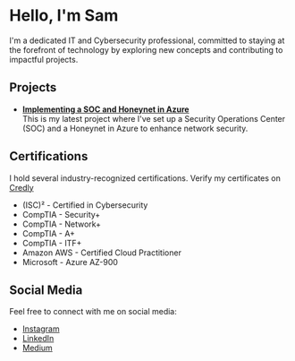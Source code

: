 # Hello, I'm Sam

I'm a dedicated IT and Cybersecurity professional, committed to staying at the forefront of technology by exploring new concepts and contributing to impactful projects.

## Projects

- [**Implementing a SOC and Honeynet in Azure**](https://github.com/SamHaze/Azure-Honeynet) <br/>This is my latest project where I've set up a Security Operations Center (SOC) and a Honeynet in Azure to enhance network security.


## Certifications

I hold several industry-recognized certifications. Verify my certificates on [Credly](https://www.credly.com/users/SamHaze)

- (ISC)² - Certified in Cybersecurity
- CompTIA - Security+
- CompTIA - Network+
- CompTIA - A+
- CompTIA - ITF+
- Amazon AWS - Certified Cloud Practitioner
- Microsoft - Azure AZ-900
  
## Social Media

Feel free to connect with me on social media:

- [Instagram](https://www.instagram.com/SamHaze.tn)
- [LinkedIn](https://www.linkedin.com/in/SamHaze)
- [Medium](https://medium.com/@SamHaze)
